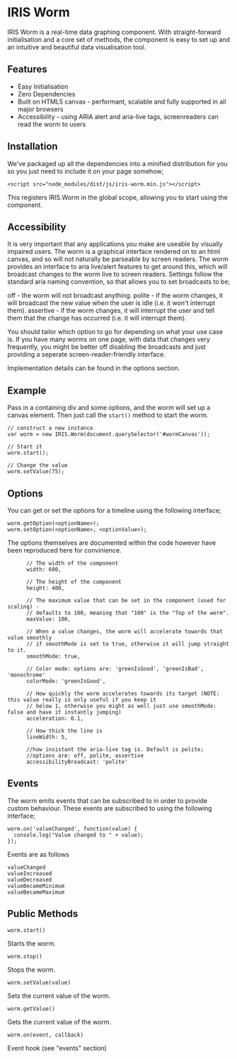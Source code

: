 # IRIS Worm

IRIS Worm is a real-time data graphing component. With straight-forward initialisation and a core set of methods, the component is easy to set up and an intuitive and beautiful data visualisation tool.

## Features
* Easy Initialisation
* Zero Dependencies
* Built on HTML5 canvas - performant, scalable and fully supported in all major browsers
* Accessibility - using ARIA alert and aria-live tags, screenreaders can read the worm to users

## Installation

We've packaged up all the dependencies into a minified distribution for you so you just need to include it on your page somehow;

```
<script src="node_modules/dist/js/iris-worm.min.js"></script>
```
This registers IRIS.Worm in the global scope, allowing you to start using the component.

## Accessibility

It is very important that any applications you make are useable by visually impaired users. The worm is a graphical 
interface rendered on to an html canvas, and so will not naturally be parseable by screen readers. The worm provides
an interface to aria live/alert features to get around this, which will broadcast changes to the worm live to screen 
readers. Settings follow the standard aria naming convention, so that allows you to set broadcasts to be;

off - the worm will not broadcast anything.
polite - if the worm changes, it will broadcast the new value when the user is idle (i.e. it won't interrupt them).
assertive - if the worm changes, it will interrupt the user and tell them that the change has occurred (i.e. it will interrupt them).

You should tailor which option to go for depending on what your use case is. If you have many worms on one page, with data that changes 
very frequently, you might be better off disabling the broadcasts and just providing a seperate screen-reader-friendly interface. 

Implementation details can be found in the options section.

## Example

Pass in a containing div and some options, and the worm will set up a canvas element. Then just call the `start()` method
to start the worm.

```
// construct a new instance
var worm = new IRIS.Worm(document.querySelector('#wormCanvas'));

// Start it
worm.start();

// Change the value
worm.setValue(75);
```

## Options
You can get or set the options for a timeline using the following interface;
```
worm.getOption(<optionName>);
worm.setOption(<optionName>, <optionValue>);
```

The options themselves are documented within the code however have been reproduced here for convinience.

```
      // The width of the component
      width: 600,

      // The height of the component
      height: 400,

      // The maximum value that can be set in the component (used for scaling) -
      // defaults to 100, meaning that "100" is the "Top of the worm".
      maxValue: 100,

      // When a value changes, the worm will accelerate towards that value smoothly
      // if smoothMode is set to true, otherwise it will jump straight to it.
      smoothMode: true,

      // Color mode: options are: 'greenIsGood', 'greenIsBad', 'monochrome'
      colorMode: 'greenIsGood',

      // How quickly the worm accelerates towards its target (NOTE: this value really is only useful if you keep it
      // below 1, otherwise you might as well just use smoothMode: false and have it instantly jumping)
      acceleration: 0.1,

      // How thick the line is
      lineWidth: 5,

      //how insistant the aria-live tag is. Default is polite;
      //options are: off, polite, assertive
      accessibilityBroadcast: 'polite'
```

## Events

The worm emits events that can be subscribed to in order to provide custom behaviour. These events are subscribed to using the following interface;

```
worm.on('valueChanged', function(value) {
  console.log("Value changed to " + value);
});
```
Events are as follows

```
valueChanged
valueIncreased
valueDecreased
valueBecameMinimum
valueBecameMaximum
```

## Public Methods

```
worm.start()
```
Starts the worm.

```
worm.stop()
```
Stops the worm.

```
worm.setValue(value)
```
Sets the current value of the worm.

```
worm.getValue()
```
Gets the current value of the worm.

```
worm.on(event, callback)
```
Event hook (see "events" section)